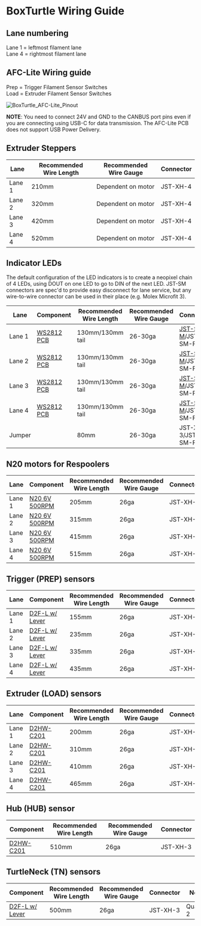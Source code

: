 # BoxTurtle Wiring Guide

## Lane numbering

Lane 1 = leftmost filament lane\
Lane 4  = rightmost filament lane

## AFC-Lite Wiring guide

Prep = Trigger Filament Sensor Switches\
Load = Extruder Filament Sensor Switches

![BoxTurtle_AFC-Lite_Pinout](https://github.com/user-attachments/assets/e5673f3d-611a-4a90-8ea7-614f6e67fffc)

**NOTE**: You need to connect 24V and GND to the CANBUS port pins even if you are connecting using USB-C for data transmission. The AFC-Lite PCB does not support USB Power Delivery.

## Extruder Steppers
| Lane | Recommended Wire Length | Recommended Wire Gauge | Connector |
| ---- | ----------- | --------- | ------------|
| Lane 1 | 210mm | Dependent on motor | JST-XH-4 |
| Lane 2 | 320mm | Dependent on motor | JST-XH-4 |
| Lane 3 | 420mm | Dependent on motor | JST-XH-4 |
| Lane 4 | 520mm | Dependent on motor | JST-XH-4 |

##  Indicator LEDs
The default configuration of the LED indicators is to create a neopixel chain of 4 LEDs, using DOUT on one LED to go to DIN of the next LED. JST-SM connectors are spec'd to provide easy disconnect for lane service, but any wire-to-wire connector can be used in their place (e.g. Molex Microfit 3).

| Lane | Component | Recommended Wire Length | Recommended Wire Gauge | Connector |
| ---- | ----------- | --------- | ------------| --------- |
| Lane 1 | [WS2812 PCB](WS2812_PCB.png) | 130mm/130mm tail | 26-30ga | [JST-SM-M](JST-XH_JST-SM.png)/JST-SM-F |
| Lane 2 | [WS2812 PCB](WS2812_PCB.png) | 130mm/130mm tail | 26-30ga | [JST-SM-M](JST-XH_JST-SM.png)/JST-SM-F |
| Lane 3 | [WS2812 PCB](WS2812_PCB.png) | 130mm/130mm tail | 26-30ga | [JST-SM-M](JST-XH_JST-SM.png)/JST-SM-F |
| Lane 4 | [WS2812 PCB](WS2812_PCB.png) | 130mm/130mm tail | 26-30ga | [JST-SM-M](JST-XH_JST-SM.png)/JST-SM-F |
| Jumper | |  80mm | 26-30ga | JST-XH-3/JST-SM-F |

##  N20 motors for Respoolers
| Lane | Component | Recommended Wire Length | Recommended Wire Gauge | Connector |
| ---- | ----------- | --------- | ------------| --------- |
| Lane 1 | [N20 6V 500RPM](N20_6V_500RPM.png) | 205mm | 26ga | JST-XH-2 |
| Lane 2 | [N20 6V 500RPM](N20_6V_500RPM.png) | 315mm | 26ga | JST-XH-2 |
| Lane 3 | [N20 6V 500RPM](N20_6V_500RPM.png) | 415mm | 26ga | JST-XH-2 |
| Lane 4 | [N20 6V 500RPM](N20_6V_500RPM.png) | 515mm | 26ga | JST-XH-2 |

## Trigger (PREP) sensors
| Lane | Component | Recommended Wire Length | Recommended Wire Gauge | Connector |
| ---- | ----------- | --------- | ------------| --------- |
| Lane 1 | [D2F-L w/ Lever](D2F_W-Lever.png) | 155mm | 26ga | JST-XH-3 |
| Lane 2 | [D2F-L w/ Lever](D2F_W-Lever.png) | 235mm | 26ga | JST-XH-3|
| Lane 3 | [D2F-L w/ Lever](D2F_W-Lever.png) | 335mm | 26ga | JST-XH-3 |
| Lane 4 | [D2F-L w/ Lever](D2F_W-Lever.png) | 435mm | 26ga | JST-XH-3 |

## Extruder (LOAD) sensors
| Lane | Component | Recommended Wire Length | Recommended Wire Gauge | Connector |
| ---- | ----------- | --------- | ------------| --------- |
| Lane 1 | [D2HW-C201](D2HW-C201H.png) | 200mm | 26ga | JST-XH-3 |
| Lane 2 | [D2HW-C201](D2HW-C201H.png) | 310mm | 26ga | JST-XH-3 |
| Lane 3 | [D2HW-C201](D2HW-C201H.png) | 410mm | 26ga | JST-XH-3 |
| Lane 4 | [D2HW-C201](D2HW-C201H.png) | 465mm | 26ga | JST-XH-3 |

## Hub (HUB) sensor
| Component | Recommended Wire Length | Recommended Wire Gauge | Connector |
| ----------- | --------- | ------------| --------- |
| [D2HW-C201](D2HW-C201H.png) | 510mm | 26ga | JST-XH-3 |

## TurtleNeck (TN) sensors
| Component | Recommended Wire Length | Recommended Wire Gauge | Connector | Notes |
| ----------- | --------- | ------------| --------- | ---- |
| [D2F-L w/ Lever](TN_D2L_500_X2.png)  | 500mm | 26ga | JST-XH-3 | Quantity 2 |

